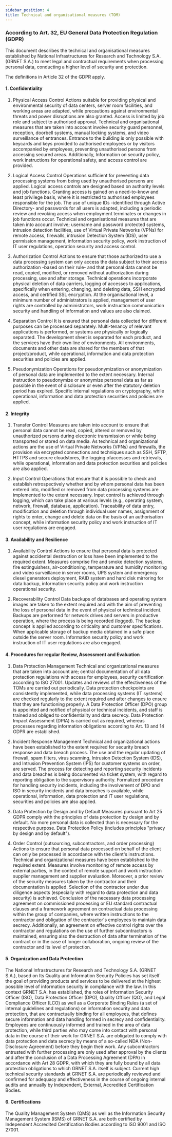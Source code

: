 ```yaml
---
sidebar_position: 4
title: Technical and organisational measures (TOM)
---
```



### According to Art. 32, EU General Data Protection Regulation (GDPR)

This document describes the technical and organisational measures established by National Infrastructures for Research and Technology S.A. (GRNET S.A.) to meet legal and contractual requirements when processing personal data, conducting a higher level of security and protection.

The definitions in Article 32 of the GDPR apply.

#### 1.  Confidentiality
1.  Physical Access Control 
    Actions suitable for providing physical and environmental security of data centers, server room facilities, and working areas are adapted, while  precautions against environmental threats and power disruptions are also granted. Access is limited by job role and subject to authorised approval.  Technical and organisational measures that are taken into account involve security guard personnel, reception, doorbell systems, manual locking systems, and video surveillance of entrances.  Entrance to the building is only possible with keycards and keys provided to authorised employees or by visitors accompanied by employees, preventing unauthorised persons from accessing secured areas. Additionally, Information on security policy, work instructions for operational safety, and access control are provided.
2.  Logical Access Control 
    Operations sufficient for preventing data processing systems from being used by unauthorised persons are applied. Logical access controls are
    designed based on authority levels and job functions. Granting access is gained on a need-to-know and least privilege basis, where it is restricted
    to authorised employees responsible for the job. The use of unique IDs -identified through Active Directory- and passwords for all users is adapted,
    including a periodic review and revoking access when employment terminates or changes in job functions occur. Technical and organisational measures
    that are taken into account involve; username and password protected systems, intrusion detection facilities, use of Virtual Private Networks (VPNs)
    for remote access, firewalls, intrusion Detection System (IDS), user permission management, information security policy, work instruction of IT user
    regulations, operation security and access control.
3.  Authorization Control 
    Actions to ensure that those authorized to use a data processing system can only access the data subject to their access authorization -based on
    their rule- and that personal data cannot be read, copied, modified, or removed without authorization during processing, use and after storage.
    Technical operations incorporate physical deletion of data carriers, logging of accesses to applications, specifically when entering, changing, and
    deleting data, SSH encrypted access, and certified SSL encryption. At the organisational level, a minimum number of administrators is applied,
    management of user rights are controlled by administrators, work instruction communication security and handling of information and values are also
    claimed.
4.  Separation Control 
    It is ensured that personal data collected for different purposes can be processed separately. Multi-tenancy of relevant applications is performed,
    or systems are physically or logically separated. The development sheet is separated for each product, and the services have their own line of
    environments. All environments, documents and other data are shared for the members of that project/product, while operational, information and data
    protection securities and policies are applied.
    
5.  Pseudonymization 
    Operations for pseudonymization or anonymization of personal data are implemented to the extent necessary. Internal instruction to pseudonymize or
    anonymize personal data as far as possible in the event of disclosure or even after the statutory deletion period has expired. Specific internal
    regulations on cryptography, while operational, information and data protection securities and policies are applied.


#### 2. Integrity
    
1.  Transfer Control 
Measures are taken into account to ensure that personal data cannot be read, copied, altered or removed by unauthorized persons during electronic transmission or while being transported or stored on data media. As technical and organizational actions are the use of Virtual Private Networks (VPNs) and firewalls, the provision via encrypted connections and techniques such as SSH, SFTP, HTTPS and secure cloudstores, the logging ofaccesses and retrievals, while operational, information and data protection securities and policies are also applied.
    
2.  Input Control 
Operations that ensure that it is possible to check and establish retrospectively whether and by whom personal data has been entered into, modified or removed from data processing systems are implemented to the extent necessary. Input control is achieved through logging, which can take place at various levels (e.g., operating system, network, firewall, database, application). Traceability of data entry, modification and deletion through individual user names, assignment of rights to enter, change and delete data on the basis of an authorisation concept, while information security policy and work instruction of IT user regulations are engaged.


#### 3.  Availability and Resilience

1.  Availability Control 
Actions to ensure that personal data is protected against accidental destruction or loss have been implemented to the required extent. Measures comprise fire and smoke detection systems, fire extinguishers, air-conditioning, temperature and humidity monitoring and video surveillance in server rooms, UPS system and emergency diesel generators deployment, RAID system and hard disk mirroring for data backup, information security policy and work instruction operational security.
    
2.  Recoverability Control 
    Data backups of databases and operating system images are taken to the extent required and with the aim of preventing the loss of personal data in
    the event of physical or technical incident. Backups are performed for network drives and servers in productive operation, where the process is being
    recorded (logged). The backup concept is applied according to criticality and customer specifications. When applicable storage of backup media
    obtained in a safe place outside the server room. Information security policy and work instruction of IT user regulations are also engaged.


#### 4.  Procedures for regular Review, Assessment and Evaluation
    
1.  Data Protection Management 
    Technical and organizational measures that are taken into account are; central documentation of all data protection regulations with access for
    employees, security certification according to ISO 27001. Updates and reviews of the effectiveness of the TOMs are carried out periodically. Data
    protection checkpoints are consistently implemented, while data processing systems (IT systems) are checked regularly to the extent required and
    after changes to ensure that they are functioning properly. A Data Protection Officer (DPO) group is appointed and notified of physical or technical
    incidents, and staff is trained and obliged to confidentiality and data secrecy. Data Protection Impact Assessment (DPIA) is carried out as required,
    whereas processes regarding information obligations according to Art. 13 and 14 GDPR are established.
    
2.  Incident Response Management 
    Technical and organizational actions have been established to the extent required for security breach response and data breach process. The use and
    the regular updating of firewall, spam filters, virus scanning, Intrusion Detection System (IDS), and Intrusion Prevention System (IPS) for customer
    systems on order, are served. The process for detecting and reporting security incidents and data breaches is being documented via ticket system,
    with regard to reporting obligation to the supervisory authority. Formalized procedure for handling security incidents, including the involvement of
    DPO and ISO in security incidents and data breaches is available, while operational, information, data protection and IT user regulations, securities
    and policies are also applied. 
    
3.  Data Protection by Design and by Default
    Measures pursuant to Art 25 GDPR comply with the principles of data protection by design and by default. No more personal data is collected than is
    necessary for the respective purpose. Data Protection Policy (includes principles "privacy by design and by default").
    
4.  Order Control (outsourcing, subcontractors, and order processing) 
    Actions to ensure that personal data processed on behalf of the client can only be processed in accordance with the client's instructions. Technical
    and organizational measures have been established to the required extent. Measures involve monitoring of remote access by external parties, in the
    context of remote support and work instruction supplier management and supplier evaluation. Moreover, a prior review of the security measures taken
    by the contractor and their documentation is applied. Selection of the contractor under due diligence aspects (especially with regard to data
    protection and data security) is achieved. Conclusion of the necessary data processing agreement on commissioned processing or EU standard
    contractual clauses and a framework agreement on contractual data processing within the group of companies, where written instructions to the
    contractor and obligation of the contractor's employees to maintain data secrecy. Additionally, an agreement on effective control rights over the
    contractor and regulations on the use of further subcontractors is maintained, ensuring also the destruction of data after termination of the
    contract or in the case of longer collaboration, ongoing review of the contractor and its level of protection.


#### 5.  Organization and Data Protection
    
The National Infrastructures for Research and Technology S.A. (GRNET S.A.), based on Its Quality and Information Security Policies has set itself the goal of providing products and services to be delivered at the highest possible level of information security in compliance with the law.  In this context GRNET S.A. has established, the roles of Information Security Officer (ISO), Data Protection Officer (DPO), Quality Officer (QO), and Legal Compliance Officer (LCO) as well as a Corporate Binding Rules (a set of internal guidelines and regulations) on information security and data protection, that are contractually binding for all employees, that defines secure information and data handling formed in secrecy and confidentiality. 
Employees are continuously informed and trained in the area of data protection, while third parties who may come into contact with personal data in the course of their work for GRNET S.A. are obligated to comply with data protection and data secrecy by means of a so-called NDA (Non-Disclosure Agreement)
before they begin their work.  Any subcontractors entrusted with further processing are only used after approval by the clients and after the conclusion of a Data Processing Agreement (DPA) in accordance with Art 28 GDPR, with which they are fully bound by all data protection obligations to which GRNET S.A. itself is subject.  Current high technical security standards at GRNET S.A. are periodically reviewed and confirmed for adequacy and effectiveness in the course of ongoing internal audits and annually by Independent, External, Accredited Certification Bodies.


#### 6.  Certifications 

The Quality Management System (QMS) as well as the Information Security Management System (ISMS) of GRNET S.A. are both certified by Independent Accredited Certification Bodies according to ISO 9001 and ISO 27001.
